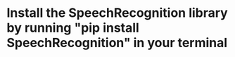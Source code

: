# Install the SpeechRecognition library by running "pip install SpeechRecognition" in your terminal

